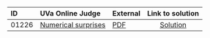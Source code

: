 | ID | UVa Online Judge | External | Link to solution |
|:---|:---|:---|:---:|
| 01226 | [Numerical surprises](https://onlinejudge.org/index.php?option=com_onlinejudge&Itemid=8&category=709&page=show_problem&problem=3667) | [PDF](https://onlinejudge.org/external/12/1226.pdf) | [Solution](https://github.com/versenyi98/uva-solutions/tree/main/solutions/01226%20-%20Numerical%20surprises)|
